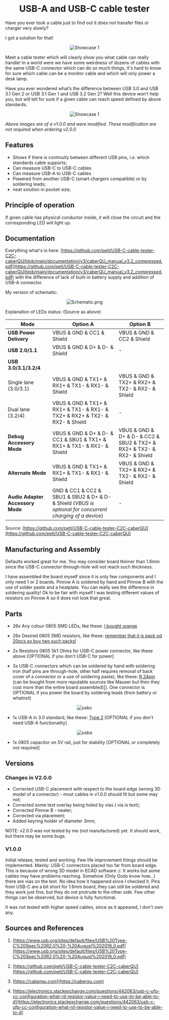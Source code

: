 <div style="text-align:center">

# __USB-A and USB-C cable tester__

</div>

Have you ever took a cable just to find out it does not transfer files or charger very slowly?

I got a solution for that!

<div style="text-align:center">

![Showcase 1](./showcase1.png)

</div>


Meet a cable tester which will clearly show you what cable can really handle! In a world were we have some weirdness of dozens of cables with the same USB-C connector which can do so much things, it's hard to know for sure which cable can be a monitor cable and which will only power a desk lamp. 

Have you ever wondered what’s the difference between USB 3.0 and USB 3.1 Gen 2 or USB 3.1 Gen 1 and USB 3.2 Gen 2? Well this device won’t help you, but will tell for sure if a given cable can reach speed defined by above standards.

<div style="text-align:center">

![Showcase 1](./showcase1.png)

</div>

*Above images are of a v1.0.0 and were modified. These modification are not required when ordering v2.0.0*

## Features
- Shows if there is continuity between different USB pins, i.e. which standards cable supports;
- Can measure USB-C to USB-C cables
- Can measure USB-A to USB-C cables
- Powered from another USB-C (smart chargers compatible) or by soldering leads;
- neat solution in pocket size;

## Principle of operation 

If given cable has physical conductor inside, it will close the circuit and the corresponding LED will light up.

## Documentation
Everything what's in here: [https://github.com/petl/USB-C-cable-tester-C2C-caberQU/blob/main/documentation/v3/caberQU_manual_v3.2_compressed.pdf](https://github.com/petl/USB-C-cable-tester-C2C-caberQU/blob/main/documentation/v3/caberQU_manual_v3.2_compressed.pdf) with the difference of lack of built-in battery supply and addition of USB-A connector.

My version of schematic:

<div style="text-align:center">

![Schematic.png](./Schematic.png)

</div>

Explanation of LEDs status: (Source as above)

| **Mode**                      | **Option A**                                             | **Option B**                                             |
|-------------------------------|----------------------------------------------------------|----------------------------------------------------------|
| **USB Power Delivery**        | VBUS & GND & CC1 & Shield                               | VBUS & GND & CC2 & Shield                               |
| **USB 2.0/1.1**               | VBUS & GND & D+ & D- & Shield                           | -                                                        |
| **USB 3.0/3.1/3.2/4**         |                                                          |                                                          |
| Single lane (3.0/3.1)         | VBUS & GND & TX1+ & RX1+ & TX1- & RX1- & Shield         | VBUS & GND & TX2+ & RX2+ & TX2- & RX2- & Shield         |
| Dual lane (3.2/4)             | VBUS & GND & TX1+ & RX1+ & TX1- & RX1- & TX2+ & RX2+ & TX2- & RX2- & Shield | -                                                        |
| **Debug Accessory Mode**      | VBUS & GND & D+ & D- & CC1 & SBU1 & TX1+ & RX1+ & TX1- & RX1- & Shield | VBUS & GND & D+ & D- & CC2 & SBU2 & TX2+ & RX2+ & TX2- & RX2- & Shield |
| **Alternate Mode**            | VBUS & GND & TX1+ & RX1+ & TX1- & RX1- & Shield         | VBUS & GND & TX2+ & RX2+ & TX2- & RX2- & Shield         |
| **Audio Adapter Accessory Mode** | GND & CC1 & CC2 & SBU1 & SBU2 & D+ & D- & Shield       (*VBUS is optional for concurrent charging of a device*) | -                                                        |



Source: [https://github.com/petl/USB-C-cable-tester-C2C-caberQU](https://github.com/petl/USB-C-cable-tester-C2C-caberQU)

## Manufacturing and Assembly

Defaults worked great for me. You may consider board thinner than 1.6mm since the USB-C connector through-hole will not reach such thickness. 

I have assembled the board myself since it is only few components and I only need 1 or 2 boards. Pinrow A is soldered by hand and Pinrow B with the use of solder paste and a heatplate. You can really see the difference in soldering quality! Ok to be fair with myself I was testing different values of resistors on Pinrow A so it does not look that great. 

## Parts
- 26x Any colour 0805 SMD LEDs, like these: [I bought orange](https://a.aliexpress.com/_EzzCGlx)

- 26x Desired 0805 SMD resistors, like these: [remember that it is pack od 20pcs so buy two such packs!](https://a.aliexpress.com/_EQssAUh)

- 2x Resistors 0805 5k1 Ohms for USB-C power connector, like these above [OPTIONAL if you don't USB-C for power]

- 3x USB-C connectors which can be soldered by hand with soldering iron (half pins are through-hole, other half requires removal of back cover of a connector or a use of soldering paste), like these: [R 24pin](https://www.aliexpress.com/item/1005007419369264.htm    ) (can be bought from more reputable sources like Mauser but then they cost more than the entire board assembled)[]. One connector is OPTIONAL if you power the board by soldering leads (from battery or whatnot)

<div style="text-align:center">

![usbc](./usbc.png)

</div>


- 1x USB-A in 3.0 standard, like these: [Type 2](https://a.aliexpress.com/_EHDPXqv) [OPTIONAL if you don't need USB-A functionality]

<div style="text-align:center">

![usba](./usba.png)

</div>


- 1x 0805 capacitor on 5V rail, just for stability [OPTIONAL or completely not required]

## Versions

### Changes in V2.0.0

- Corrected USB-C placement with respect to the board edge (wrong 3D model of a connector) - most cables in v1.0.0 should fit but some may not;
- Corrected some text overlay being holed by vias ( via is text);
- Corrected Pinrow B - neater;
- Corrected via placement;
- Added keyring holder of diameter 3mm;

NOTE: v2.0.0 was not tested by me (not manufactured) yet. It should work, but there may be some bugs.

### V1.0.0

Initial release, tested and working. Few life improvement things should be implemented. Mainly: USB-C connectors placed too far from board edge. This is because of wrong 3D model in ECAD software :/. It works but some cables may have problems reaching. Somehow (Only Gods know how...) there are vias on the text. No idea how it happened since I checked it. Pins from USB-C are a bit short for 1.6mm board, they can still be soldered and they work just fine, but they do not protrude to the other side. Few other things can be observed, but device is fully functional.

It was not tested with higher speed cables, since as it appeared, I don't own any.

## Sources and References

1. [https://www.usb.org/sites/default/files/USB%20Type-C%20Spec%20R2.0%20-%20August%202019_0.pdf](https://www.usb.org/sites/default/files/USB%20Type-C%20Spec%20R2.0%20-%20August%202019_0.pdf)

2. [https://github.com/petl/USB-C-cable-tester-C2C-caberQU](https://github.com/petl/USB-C-cable-tester-C2C-caberQU)

3. [https://caberqu.com](https://caberqu.com)

4. [https://electronics.stackexchange.com/questions/442063/usb-c-ufp-cc-configuration-what-rd-resistor-value-i-need-to-use-to-be-able-to-d](https://electronics.stackexchange.com/questions/442063/usb-c-ufp-cc-configuration-what-rd-resistor-value-i-need-to-use-to-be-able-to-d)